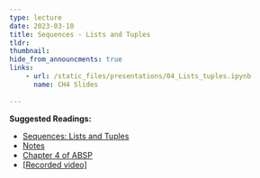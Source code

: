 ```yaml
---
type: lecture
date: 2023-03-10
title: Sequences - Lists and Tuples
tldr: 
thumbnail: 
hide_from_announcments: true
links: 
    - url: /static_files/presentations/04_Lists_tuples.ipynb
      name: CH4 Slides 
      
---
```

**Suggested Readings:**
- [Sequences: Lists and Tuples](https://github.com/phonchi/nsysu-math106A/blob/master/static_files/presentations/04_Lists_tuples.ipynb)
- [Notes](https://hackmd.io/@phonchi/programming-ch4)
- [Chapter 4 of ABSP](https://automatetheboringstuff.com/2e/chapter4/)
- [[Recorded video]](https://youtube.com/playlist?list=PLHNZtBNWQ-86uJeDYYLtU6P714iAc0ThS)
